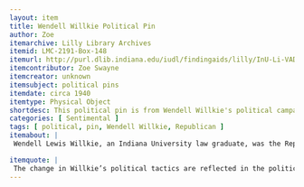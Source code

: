 ```yaml
---
layout: item
title: Wendell Willkie Political Pin
author: Zoe
itemarchive: Lilly Library Archives
itemid: LMC-2191-Box-148
itemurl: http://purl.dlib.indiana.edu/iudl/findingaids/lilly/InU-Li-VAD1205
itemcontributor: Zoe Swayne
itemcreator: unknown
itemsubject: political pins 
itemdate: circa 1940
itemtype: Physical Object
shortdesc: This political pin is from Wendell Willkie's political campaign against Franklin D. Roosevelt in 1940. 
categories: [ Sentimental ]
tags: [ political, pin, Wendell Willkie, Republican ]
itemabout: |
 Wendell Lewis Willkie, an Indiana University law graduate, was the Republican presidential nominee in the 1940 election.The pins were manufactured around the time he was campaigning. During this time, World War II was beginning to concern America and there was growth in popularity of globalism. There was a serious lack of potential candidates in the Republican party that Republican constituents were pleased with, as other potential candidates were too concerned with domestic policy instead of foreign policy. Although Willkie started as a popular choice, the enthusiam began to die down. He inadvertently presented himself as Franklin Roosevelt, but with a few adjustments. In an effort to win, he changed campaign tactics to attack Roosevelt, which worked well enough to convince Roosevelt to begin campaigning much more heavily. Ultimately, Willkie lost the presidential election to Roosevelt. [More information about Willkie's campaign is in the article "Politics in an Age of Crisis: America, and Indiana, in the Election of 1940"(https://www.jstor.org/stable/27791398?seq=1#metadata_info_tab_contents).

itemquote: |
 The change in Willkie’s political tactics are reflected in the political pins that were produced during his campaign. The popularity of the political buttons that ridiculed Roosevelt for running for a third term showed how the population received Willkie’s change in political tactics, as well as what specifically was negative about running for a third term.
---
```

